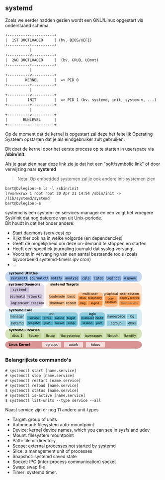 ## systemd

Zoals we eerder hadden gezien wordt een GNU/Linux opgestart via onderstaand schema

~~~
+---------------------+
|  1ST BOOTLOADER     | (bv. BIOS/UEFI)
+----------+----------+
           |
+----------v----------+
|  2ND BOOTLOADER     |  (bv. GRUB, UBoot)
+----------+----------+
           |
+----------v----------+
|        KERNEL       |  => PID 0
+----------+----------+
           |
+----------v----------+
|         INIT        |  => PID 1 (bv. systemd, init, system-v, ...)
+----------+----------+
           |
+----------v----------+
|       RUNLEVEL      |
+---------------------+
~~~

Op de moment dat de kernel is opgestart zal deze het feitelijk Operating Systeem opstarten dat je als eindgebruiker zult gebruiken.

Dit doet de kernel door het eerste process op te starten in userspace via **/sbin/init**.

Als je gaat zien naar deze link zie je dat het een "soft/symbolic link" of door verwijzing naar **systemd**

> Nota: Op embedded systemen zal je ook andere init-systemen zien

~~~
bart@bvlegion:~$ ls -l /sbin/init 
lrwxrwxrwx 1 root root 20 Apr 21 14:54 /sbin/init -> /lib/systemd/systemd
bart@bvlegion:~$ 
~~~

systemd is een system- en services-manager en een volgt het vroegere SysVinit dat nog dateerde van uit Unix-periode.  
Dit houdt in dat het onder andere:

* Start daemons (services) op
* Kijkt hier ook na in welke volgorde (en dependencies)
* Geeft de mogelijkheid om deze on-demand te stoppen en starten
* Heeft een specifiek journaling journald dat syslog vervangt
* Voorziet in vervanging van een aantal bestaande tools (zoals bijvoorbeeld systemd-timers ipv cron)
* ...

![](Pictures/systemd.png)

### Belangrijkste commando's

~~~
# systemctl start [name.service]
# systemctl stop [name.service]
# systemctl restart [name.service]
# systemctl reload [name.service]
$ systemctl status [name.service]
# systemctl is-active [name.service]
$ systemctl list-units --type service --all
~~~

Naast service zijn er nog 11 andere unit-types

* Target: group of units
* Automount: filesystem auto-mountpoint
* Device: kernel device names, which you can see in sysfs and udev
* Mount: filesystem mountpoint
* Path: file or directory
* Scope: external processes not started by systemd
* Slice: a management unit of processes
* Snapshot: systemd saved state
* Socket: IPC (inter-process communication) socket
* Swap: swap file
* Timer: systemd timer.

